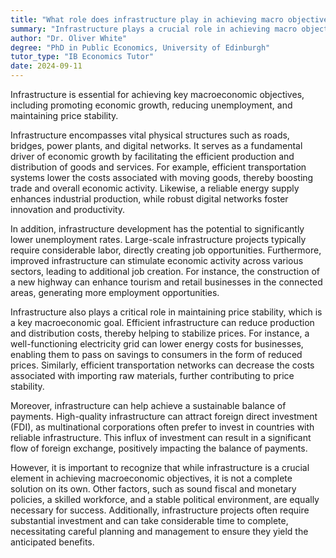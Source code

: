 ```yaml
---
title: "What role does infrastructure play in achieving macro objectives?"
summary: "Infrastructure plays a crucial role in achieving macro objectives by promoting economic growth, reducing unemployment, and ensuring price stability."
author: "Dr. Oliver White"
degree: "PhD in Public Economics, University of Edinburgh"
tutor_type: "IB Economics Tutor"
date: 2024-09-11
---
```


Infrastructure is essential for achieving key macroeconomic objectives, including promoting economic growth, reducing unemployment, and maintaining price stability.

Infrastructure encompasses vital physical structures such as roads, bridges, power plants, and digital networks. It serves as a fundamental driver of economic growth by facilitating the efficient production and distribution of goods and services. For example, efficient transportation systems lower the costs associated with moving goods, thereby boosting trade and overall economic activity. Likewise, a reliable energy supply enhances industrial production, while robust digital networks foster innovation and productivity.

In addition, infrastructure development has the potential to significantly lower unemployment rates. Large-scale infrastructure projects typically require considerable labor, directly creating job opportunities. Furthermore, improved infrastructure can stimulate economic activity across various sectors, leading to additional job creation. For instance, the construction of a new highway can enhance tourism and retail businesses in the connected areas, generating more employment opportunities.

Infrastructure also plays a critical role in maintaining price stability, which is a key macroeconomic goal. Efficient infrastructure can reduce production and distribution costs, thereby helping to stabilize prices. For instance, a well-functioning electricity grid can lower energy costs for businesses, enabling them to pass on savings to consumers in the form of reduced prices. Similarly, efficient transportation networks can decrease the costs associated with importing raw materials, further contributing to price stability.

Moreover, infrastructure can help achieve a sustainable balance of payments. High-quality infrastructure can attract foreign direct investment (FDI), as multinational corporations often prefer to invest in countries with reliable infrastructure. This influx of investment can result in a significant flow of foreign exchange, positively impacting the balance of payments.

However, it is important to recognize that while infrastructure is a crucial element in achieving macroeconomic objectives, it is not a complete solution on its own. Other factors, such as sound fiscal and monetary policies, a skilled workforce, and a stable political environment, are equally necessary for success. Additionally, infrastructure projects often require substantial investment and can take considerable time to complete, necessitating careful planning and management to ensure they yield the anticipated benefits.
    